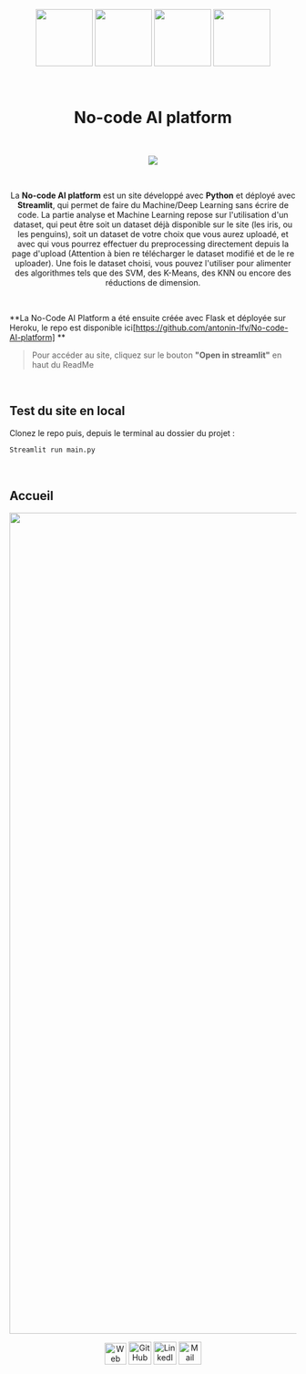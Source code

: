 <p align="center">
  <img src="https://user-images.githubusercontent.com/63207451/141209252-a98cc392-8831-4fbe-af90-61cb7eee8264.png" height="100">
  <img src="https://user-images.githubusercontent.com/63207451/141208795-3b0b5e6e-e014-4215-8ed2-fdd205ddfa41.png" height="100">
  <img src="https://user-images.githubusercontent.com/63207451/145711302-b7184614-9c46-43b1-9448-0640ecfdc6de.png" height="100">
  <img src="https://user-images.githubusercontent.com/63207451/118670736-29bd2980-b7f7-11eb-8aa4-ad41fa393ed1.png" height="100">
</p>

<br/>
<h1 align="center"> No-code AI platform </h1>
<br/>

<p align="center">
  <a href="https://share.streamlit.io/antonin-lfv/online_preprocessing_for_ml/main.py"><img src="https://static.streamlit.io/badges/streamlit_badge_black_white.svg"/></a>
  </p>

<br/>

<p align="center">
  La <b>No-code AI platform</b> est un site développé avec <b>Python</b> et déployé avec <b>Streamlit</b>, qui permet de faire du Machine/Deep Learning sans écrire de code. La partie analyse et Machine Learning repose sur l'utilisation d'un dataset, qui peut être soit un dataset déjà disponible sur le site (les iris, ou les penguins), soit un dataset de votre choix que vous aurez uploadé, et avec qui vous pourrez effectuer du preprocessing directement depuis la page d'upload (Attention à bien re télécharger le dataset modifié et de le re uploader). Une fois le dataset choisi, vous pouvez l'utiliser pour alimenter des algorithmes tels que des SVM, des K-Means, des KNN ou encore des réductions de dimension.
<p/>
<br>

**La No-Code AI Platform a été ensuite créée avec Flask et déployée sur Heroku, le repo est disponible ici[https://github.com/antonin-lfv/No-code-AI-platform] **

> Pour accéder au site, cliquez sur le bouton **"Open in streamlit"** en haut du ReadMe

<br>

## Test du site en local

Clonez le repo puis, depuis le terminal au dossier du projet :

```bash
Streamlit run main.py
```

<br/>

## Accueil

<p align="center">
  <img width="1440" alt="Accueil No code AI platform" src="https://user-images.githubusercontent.com/63207451/151675097-1e14b6f8-cf6a-4f82-aa72-31259284adbe.png">
  </p>

<p align="center">
    <a href="https://antonin-lfv.github.io" class="fancybox" ><img src="https://user-images.githubusercontent.com/63207451/127334786-f48498e4-7aa1-4fbd-b7b4-cd78b43972b8.png" title="Web Page" width="38" height="38"></a>
  <a href="https://github.com/antonin-lfv" class="fancybox" ><img src="https://user-images.githubusercontent.com/63207451/97302854-e484da80-1859-11eb-9374-5b319ca51197.png" title="GitHub" width="40" height="40"></a>
  <a href="https://www.linkedin.com/in/antonin-lefevre-565b8b141" class="fancybox" ><img src="https://user-images.githubusercontent.com/63207451/97303444-b2c04380-185a-11eb-8cfc-864c33a64e4b.png" title="LinkedIn" width="40" height="40"></a>
  <a href="mailto:antoninlefevre45@icloud.com" class="fancybox" ><img src="https://user-images.githubusercontent.com/63207451/97303543-cec3e500-185a-11eb-8adc-c1364e2054a9.png" title="Mail" width="40" height="40"></a>
</p>
